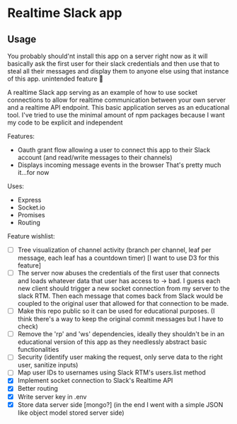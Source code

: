 # Realtime Slack app

## Usage
You probably should'nt install this app on a server right now as it will basically ask the first user for their slack credentials and then use that to steal all their messages and display them to anyone else using that instance of this app. unintended feature :speak_no_evil:

A realtime Slack app serving as an example of how to use socket connections to allow for realtime communication between your own server and a realtime API endpoint. This basic application serves as an educational tool. I've tried to use the minimal amount of npm packages because I want my code to be explicit and independent 

Features:
* Oauth grant flow allowing a user to connect this app to their Slack account (and read/write messages to their channels)
* Displays incoming message events in the browser
That's pretty much it...for now

Uses:
* Express
* Socket.io
* Promises
* Routing

Feature wishlist:
- [ ] Tree visualization of channel activity (branch per channel, leaf per message, each leaf has a countdown timer) [I want to use D3 for this feature]
- [ ] The server now abuses the credentials of the first user that connects and loads whatever data that user has access to -> bad. I guess each new client should trigger a new socket connection from my server to the slack RTM. Then each message that comes back from Slack would be coupled to the original user that allowed for that connection to be made.
- [ ] Make this repo public so it can be used for educational purposes. (I think there's a way to keep the original commit messages but I have to check)
- [ ] Remove the 'rp' and 'ws' dependencies, ideally they shouldn't be in an educational version of this app as they needlessly abstract basic functionalities
- [ ] Security (identify user making the request, only serve data to the right user, sanitize inputs)
- [ ] Map user IDs to usernames using Slack RTM's users.list method
- [x] Implement socket connection to Slack's Realtime API
- [x] Better routing
- [x] Write server key in .env
- [x] Store data server side [mongo?] (in the end I went with a simple JSON like object model stored server side)